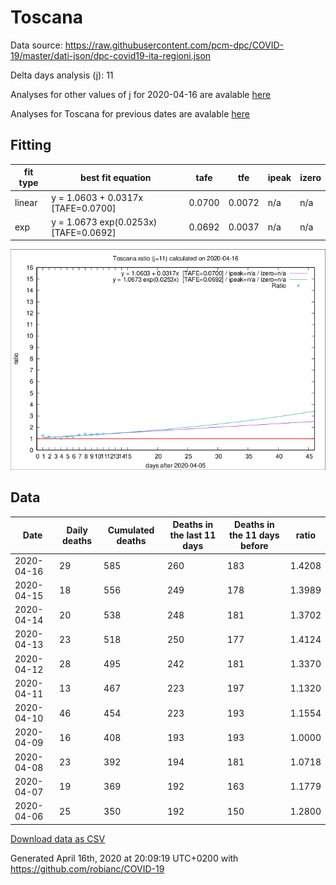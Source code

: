 # Toscana

Data source: https://raw.githubusercontent.com/pcm-dpc/COVID-19/master/dati-json/dpc-covid19-ita-regioni.json

Delta days analysis (j): 11

Analyses for other values of j for 2020-04-16 are avalable [here](../2020-04-16/README.md)

Analyses for Toscana for previous dates are avalable [here](../README.md)

## Fitting 
|fit type|best fit equation|tafe|tfe|ipeak|izero|
|-------|-----|--------|------|---|---|
|linear|y = 1.0603 + 0.0317x  [TAFE=0.0700]|0.0700|0.0072|n/a|n/a|
|exp|y = 1.0673 exp(0.0253x)  [TAFE=0.0692]|0.0692|0.0037|n/a|n/a|

![Plot](COVID-19_toscana_j11_2020-04-16.png)

## Data
|Date|Daily deaths|Cumulated deaths|Deaths in the last 11 days|Deaths in the 11 days before|ratio|
|----|----------|-----------|-------|--------------------|-----|
|2020-04-16|29|585|260|183|1.4208|
|2020-04-15|18|556|249|178|1.3989|
|2020-04-14|20|538|248|181|1.3702|
|2020-04-13|23|518|250|177|1.4124|
|2020-04-12|28|495|242|181|1.3370|
|2020-04-11|13|467|223|197|1.1320|
|2020-04-10|46|454|223|193|1.1554|
|2020-04-09|16|408|193|193|1.0000|
|2020-04-08|23|392|194|181|1.0718|
|2020-04-07|19|369|192|163|1.1779|
|2020-04-06|25|350|192|150|1.2800|

[Download data as CSV](COVID-19_toscana_j11_2020-04-16.csv)

Generated April 16th, 2020 at 20:09:19 UTC+0200 with https://github.com/robianc/COVID-19
